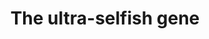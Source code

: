 ---
layout: ../../../layouts/BlogLayout.astro
title: The ultra-selfish gene
writer: Viktor Zhdanov
excerpt: We now have the power to genet  We now have the power to genet We now have the power to genet We now have the power to genet We now have the power to genet We now have the power to genet We now have the power to genet We now have the power to genet We now have the power to genet We now have the power to genet We now have the power to genet We now have the power to genet We now have the power to genet We now have the power to genet We now have the power to genet We now have the power to genet We now have the power to genet We now have the power to genet
category: Spotlight
headline: false
---
